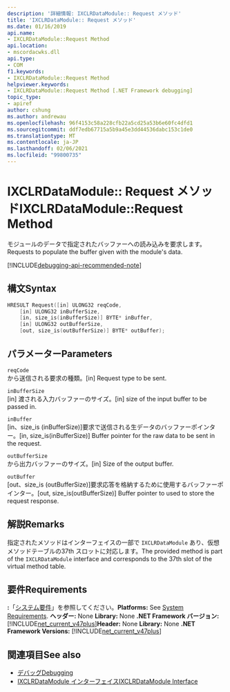 ```yaml
---
description: '詳細情報: IXCLRDataModule:: Request メソッド'
title: 'IXCLRDataModule:: Request メソッド'
ms.date: 01/16/2019
api.name:
- IXCLRDataModule::Request Method
api.location:
- mscordacwks.dll
api.type:
- COM
f1.keywords:
- IXCLRDataModule::Request Method
helpviewer.keywords:
- IXCLRDataModule::Request Method [.NET Framework debugging]
topic_type:
- apiref
author: cshung
ms.author: andrewau
ms.openlocfilehash: 96f4153c58a228cfb22a5cd25a53b6e60fc4dfd1
ms.sourcegitcommit: ddf7edb67715a5b9a45e3dd44536dabc153c1de0
ms.translationtype: MT
ms.contentlocale: ja-JP
ms.lasthandoff: 02/06/2021
ms.locfileid: "99800735"
---
```

# <a name="ixclrdatamodulerequest-method"></a><span data-ttu-id="78ff5-103">IXCLRDataModule:: Request メソッド</span><span class="sxs-lookup"><span data-stu-id="78ff5-103">IXCLRDataModule::Request Method</span></span>

<span data-ttu-id="78ff5-104">モジュールのデータで指定されたバッファーへの読み込みを要求します。</span><span class="sxs-lookup"><span data-stu-id="78ff5-104">Requests to populate the buffer given with the module's data.</span></span>

[!INCLUDE[debugging-api-recommended-note](../../../../includes/debugging-api-recommended-note.md)]

## <a name="syntax"></a><span data-ttu-id="78ff5-105">構文</span><span class="sxs-lookup"><span data-stu-id="78ff5-105">Syntax</span></span>

```cpp
HRESULT Request([in] ULONG32 reqCode,
    [in] ULONG32 inBufferSize,
    [in, size_is(inBufferSize)] BYTE* inBuffer,
    [in] ULONG32 outBufferSize,
    [out, size_is(outBufferSize)] BYTE* outBuffer);
```

## <a name="parameters"></a><span data-ttu-id="78ff5-106">パラメーター</span><span class="sxs-lookup"><span data-stu-id="78ff5-106">Parameters</span></span>

`reqCode`\
<span data-ttu-id="78ff5-107">から送信される要求の種類。</span><span class="sxs-lookup"><span data-stu-id="78ff5-107">[in] Request type to be sent.</span></span>

`inBufferSize`\
<span data-ttu-id="78ff5-108">[in] 渡される入力バッファーのサイズ。</span><span class="sxs-lookup"><span data-stu-id="78ff5-108">[in] size of the input buffer to be passed in.</span></span>

`inBuffer`\
<span data-ttu-id="78ff5-109">[in、size_is (inBufferSize)]要求で送信される生データのバッファーポインター。</span><span class="sxs-lookup"><span data-stu-id="78ff5-109">[in, size_is(inBufferSize)] Buffer pointer for the raw data to be sent in the request.</span></span>

`outBufferSize`\
<span data-ttu-id="78ff5-110">から出力バッファーのサイズ。</span><span class="sxs-lookup"><span data-stu-id="78ff5-110">[in] Size of the output buffer.</span></span>

`outBuffer`\
<span data-ttu-id="78ff5-111">[out、size_is (outBufferSize)]要求応答を格納するために使用するバッファーポインター。</span><span class="sxs-lookup"><span data-stu-id="78ff5-111">[out, size_is(outBufferSize)] Buffer pointer to used to store the request response.</span></span>

## <a name="remarks"></a><span data-ttu-id="78ff5-112">解説</span><span class="sxs-lookup"><span data-stu-id="78ff5-112">Remarks</span></span>

<span data-ttu-id="78ff5-113">指定されたメソッドはインターフェイスの一部で `IXCLRDataModule` あり、仮想メソッドテーブルの37th スロットに対応します。</span><span class="sxs-lookup"><span data-stu-id="78ff5-113">The provided method is part of the `IXCLRDataModule` interface and corresponds to the 37th slot of the virtual method table.</span></span>

## <a name="requirements"></a><span data-ttu-id="78ff5-114">要件</span><span class="sxs-lookup"><span data-stu-id="78ff5-114">Requirements</span></span>

<span data-ttu-id="78ff5-115">**:**「[システム要件](../../get-started/system-requirements.md)」を参照してください。</span><span class="sxs-lookup"><span data-stu-id="78ff5-115">**Platforms:** See [System Requirements](../../get-started/system-requirements.md).</span></span>
<span data-ttu-id="78ff5-116">**ヘッダー:** None **Library:** None **.NET Framework バージョン:**[!INCLUDE[net_current_v47plus](../../../../includes/net-current-v47plus.md)]</span><span class="sxs-lookup"><span data-stu-id="78ff5-116">**Header:** None **Library:** None **.NET Framework Versions:** [!INCLUDE[net_current_v47plus](../../../../includes/net-current-v47plus.md)]</span></span>

## <a name="see-also"></a><span data-ttu-id="78ff5-117">関連項目</span><span class="sxs-lookup"><span data-stu-id="78ff5-117">See also</span></span>

- [<span data-ttu-id="78ff5-118">デバッグ</span><span class="sxs-lookup"><span data-stu-id="78ff5-118">Debugging</span></span>](index.md)
- [<span data-ttu-id="78ff5-119">IXCLRDataModule インターフェイス</span><span class="sxs-lookup"><span data-stu-id="78ff5-119">IXCLRDataModule Interface</span></span>](ixclrdatamodule-interface.md)
